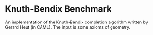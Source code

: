 # Knuth-Bendix Benchmark

An implementation of the Knuth-Bendix completion algorithm written by
Gerard Heut (in CAML).  The input is some axioms of geometry.
